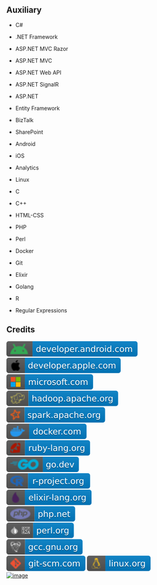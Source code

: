 Auxiliary
---------

- C#

- .NET Framework

- ASP.NET MVC Razor

- ASP.NET MVC

- ASP.NET Web API

- ASP.NET SignalR

- ASP.NET

- Entity Framework

- BizTalk

- SharePoint

- Android

- iOS

- Analytics

- Linux

- C

- C++

- HTML-CSS

- PHP

- Perl

- Docker

- Git

- Elixir

- Golang

- R

- Regular Expressions

Credits
-------
[![image](
Credits/developer.android.com.svg?raw=true)](https://developer.android.com/)  
[![image](
Credits/developer.apple.com.svg?raw=true)](https://developer.apple.com/)  
[![image](
Credits/microsoft.com.svg?raw=true)](https://microsoft.com/)  
[![image](
Credits/hadoop.apache.org.svg?raw=true)](https://hadoop.apache.org/)  
[![image](
Credits/spark.apache.org.svg?raw=true)](https://spark.apache.org/)  
[![image](
Credits/docker.com.svg?raw=true)](https://docker.com/)  
[![image](
Credits/ruby-lang.org.svg?raw=true)](https://ruby-lang.org/)  
[![image](
Credits/go.dev.svg?raw=true)](https://go.dev/)  
[![image](
Credits/r-project.org.svg?raw=true)](https://r-project.org/)  
[![image](
Credits/elixir-lang.org.svg?raw=true)](https://elixir-lang.org/)  
[![image](
Credits/php.net.svg?raw=true)](https://php.net/)  
[![image](
Credits/perl.org.svg?raw=true)](https://perl.org/)  
[![image](
Credits/gcc.gnu.org.svg?raw=true)](https://gcc.gnu.org/)  
[![image](
Credits/git-scm.com.svg?raw=true)](https://git-scm.com/)  [![image](Credits/linux.org.svg?raw=true)](https://linux.org/)  
[![image](Credits/w3.org2.svg?raw=true)](https://w3.org/)
